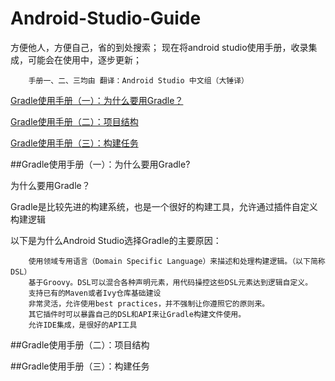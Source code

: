 Android-Studio-Guide
====================
方便他人，方便自己，省的到处搜索；
现在将android studio使用手册，收录集成，可能会在使用中，逐步更新；

        手册一、二、三均由 翻译：Android Studio 中文组（大锤译）

[Gradle使用手册（一）：为什么要用Gradle？](#gradle1)

[Gradle使用手册（二）：项目结构](#gradle2)

[Gradle使用手册（三）：构建任务](#gradle3)

<a name="gradle1"/>

##Gradle使用手册（一）：为什么要用Gradle?

为什么要用Gradle？

Gradle是比较先进的构建系统，也是一个很好的构建工具，允许通过插件自定义构建逻辑

以下是为什么Android Studio选择Gradle的主要原因：

        使用领域专用语言（Domain Specific Language）来描述和处理构建逻辑。（以下简称DSL）
        基于Groovy。DSL可以混合各种声明元素，用代码操控这些DSL元素达到逻辑自定义。
        支持已有的Maven或者Ivy仓库基础建设
        非常灵活，允许使用best practices，并不强制让你遵照它的原则来。
        其它插件时可以暴露自己的DSL和API来让Gradle构建文件使用。
        允许IDE集成，是很好的API工具

<a name="gradle2"/>

##Gradle使用手册（二）：项目结构

<a name="gradle3"/>

##Gradle使用手册（三）：构建任务
